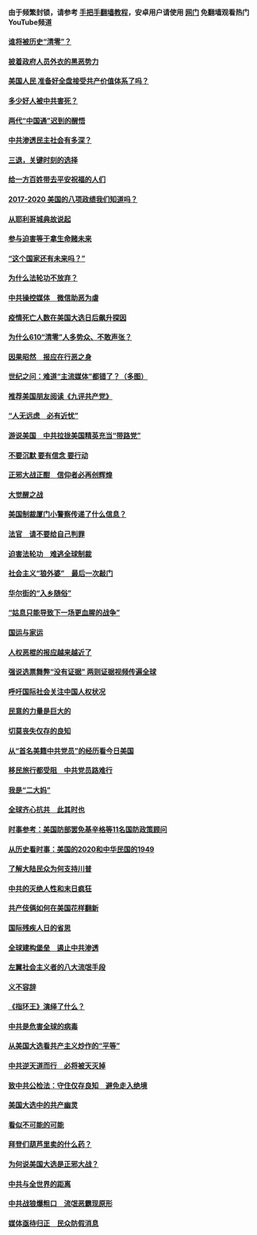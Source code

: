 #### 由于频繁封锁，请参考 [手把手翻墙教程](https://github.com/gfw-breaker/guides/wiki/)，安卓用户请使用 [网门](https://github.com/gfw-breaker/nogfw/blob/master/dl.md?t=01290100) 免翻墙观看热门YouTube频道 

#### [谁将被历史“清零”？](../pages/73/417485.md?t=01290100) 

#### [披着政府人员外衣的黑恶势力](../pages/73/417442.md?t=01290100) 

#### [美国人民 准备好全盘接受共产价值体系了吗？](../pages/73/417491.md?t=01290100) 

#### [多少好人被中共害死？](../pages/73/417144.md?t=01290100) 

#### [两代“中国通”迟到的醒悟](../pages/73/417064.md?t=01290100) 

#### [中共渗透民主社会有多深？](../pages/73/417063.md?t=01290100) 

#### [三退，关键时刻的选择](../pages/73/416969.md?t=01290100) 

#### [给一方百姓带去平安祝福的人们](../pages/73/416941.md?t=01290100) 

#### [2017-2020  美国的八项政绩我们知道吗？](../pages/73/416968.md?t=01290100) 

#### [从耶利哥城典故说起](../pages/73/416892.md?t=01290100) 

#### [参与迫害等于拿生命赌未来](../pages/73/416856.md?t=01290100) 

#### [“这个国家还有未来吗？”](../pages/73/416852.md?t=01290100) 

#### [为什么法轮功不放弃？](../pages/73/416864.md?t=01290100) 

#### [中共操控媒体　微信助恶为虐](../pages/73/416724.md?t=01290100) 

#### [疫情死亡人数在美国大选日后飙升探因](../pages/73/416606.md?t=01290100) 

#### [为什么610“清零”人多势众、不敢声张？](../pages/73/416632.md?t=01290100) 

#### [因果昭然　报应在行恶之身](../pages/73/416582.md?t=01290100) 

#### [世纪之问：难道“主流媒体”都错了？（多图）](../pages/73/416571.md?t=01290100) 

#### [推荐美国朋友阅读《九评共产党》](../pages/73/416510.md?t=01290100) 

#### [“人无远虑　必有近忧”](../pages/73/416513.md?t=01290100) 

#### [游说美国　中共拉拢美国精英充当“带路党”](../pages/73/416529.md?t=01290100) 

#### [不要沉默 要有信念 要行动](../pages/73/416457.md?t=01290100) 

#### [正邪大战正酣　信仰者必再创辉煌](../pages/73/416433.md?t=01290100) 

#### [大觉醒之战](../pages/73/416456.md?t=01290100) 

#### [美国制裁厦门小警察传递了什么信息？](../pages/73/416432.md?t=01290100) 

#### [法官　请不要给自己判罪](../pages/73/416379.md?t=01290100) 

#### [迫害法轮功　难逃全球制裁](../pages/73/416380.md?t=01290100) 

#### [社会主义“狼外婆”　最后一次敲门](../pages/73/416394.md?t=01290100) 

#### [华尔街的“入乡随俗”](../pages/73/416395.md?t=01290100) 

#### [“姑息只能导致下一场更血腥的战争”](../pages/73/416223.md?t=01290100) 

#### [国运与家运](../pages/73/416224.md?t=01290100) 

#### [人权恶棍的报应越来越近了](../pages/73/416276.md?t=01290100) 

#### [强说选票舞弊“没有证据” 两则证据视频传遍全球](../pages/73/416227.md?t=01290100) 

#### [呼吁国际社会关注中国人权状况](../pages/73/416135.md?t=01290100) 

#### [民意的力量是巨大的](../pages/73/416222.md?t=01290100) 

#### [切莫丧失仅存的良知](../pages/73/416134.md?t=01290100) 

#### [从“首名美籍中共党员”的经历看今日美国](../pages/73/416114.md?t=01290100) 

#### [移民旅行都受阻　中共党员路难行](../pages/73/416033.md?t=01290100) 

#### [我是“二大妈”](../pages/73/415529.md?t=01290100) 

#### [全球齐心抗共　此其时也](../pages/73/415989.md?t=01290100) 

#### [时事参考：美国防部罢免基辛格等11名国防政策顾问](../pages/73/415970.md?t=01290100) 

#### [从历史看时事：美国的2020和中华民国的1949](../pages/73/415949.md?t=01290100) 

#### [了解大陆民众为何支持川普](../pages/73/415950.md?t=01290100) 

#### [中共的灭绝人性和末日疯狂](../pages/73/415944.md?t=01290100) 

#### [共产伎俩如何在美国花样翻新](../pages/73/415908.md?t=01290100) 

#### [国际残疾人日的省思](../pages/73/415849.md?t=01290100) 

#### [全球建构堡垒　遏止中共渗透](../pages/73/415850.md?t=01290100) 

#### [左翼社会主义者的八大流氓手段](../pages/73/415802.md?t=01290100) 

#### [义不容辞](../pages/73/415807.md?t=01290100) 

#### [《指环王》演绎了什么？](../pages/73/415739.md?t=01290100) 

#### [中共是危害全球的病毒](../pages/73/415569.md?t=01290100) 

#### [从美国大选看共产主义炒作的“平等”](../pages/73/415654.md?t=01290100) 

#### [中共逆天道而行　必将被天灭掉](../pages/73/415626.md?t=01290100) 

#### [致中共公检法：守住仅存良知　避免走入绝境](../pages/73/415627.md?t=01290100) 

#### [美国大选中的共产幽灵](../pages/73/415618.md?t=01290100) 

#### [看似不可能的可能](../pages/73/415619.md?t=01290100) 

#### [拜登们葫芦里卖的什么药？](../pages/73/415531.md?t=01290100) 

#### [为何说美国大选是正邪大战？](../pages/73/415530.md?t=01290100) 

#### [中共与全世界的距离](../pages/73/415435.md?t=01290100) 

#### [中共战狼爆粗口　流氓恶霸现原形](../pages/73/415426.md?t=01290100) 

#### [媒体亟待归正　民众防假消息](../pages/73/415402.md?t=01290100) 

